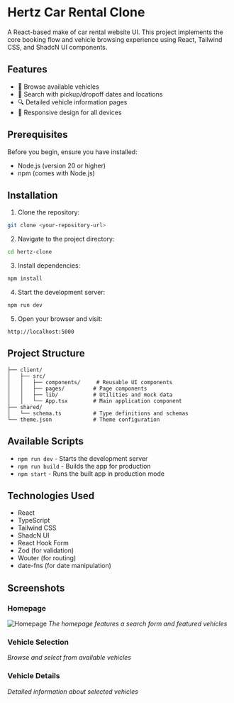 # Hertz Car Rental Clone

A React-based make of car rental website UI. This project implements the core booking flow and vehicle browsing experience using React, Tailwind CSS, and ShadcN UI components.

## Features

- 🚗 Browse available vehicles
- 📅 Search with pickup/dropoff dates and locations
- 🔍 Detailed vehicle information pages
- 📱 Responsive design for all devices

## Prerequisites

Before you begin, ensure you have installed:
- Node.js (version 20 or higher)
- npm (comes with Node.js)

## Installation

1. Clone the repository:
```bash
git clone <your-repository-url>
```

2. Navigate to the project directory:
```bash
cd hertz-clone
```

3. Install dependencies:
```bash
npm install
```

4. Start the development server:
```bash
npm run dev
```

5. Open your browser and visit:
```
http://localhost:5000
```

## Project Structure

```
├── client/
│   ├── src/
│   │   ├── components/     # Reusable UI components
│   │   ├── pages/         # Page components
│   │   ├── lib/           # Utilities and mock data
│   │   └── App.tsx        # Main application component
├── shared/
│   └── schema.ts          # Type definitions and schemas
└── theme.json             # Theme configuration
```

## Available Scripts

- `npm run dev` - Starts the development server
- `npm run build` - Builds the app for production
- `npm start` - Runs the built app in production mode

## Technologies Used

- React
- TypeScript
- Tailwind CSS
- ShadcN UI
- React Hook Form
- Zod (for validation)
- Wouter (for routing)
- date-fns (for date manipulation)

## Screenshots

### Homepage
![Homepage](https://www.hertz.com/content/dam/hertz/global/logos/hertz-logo.svg)
*The homepage features a search form and featured vehicles*

### Vehicle Selection
*Browse and select from available vehicles*

### Vehicle Details
*Detailed information about selected vehicles*
